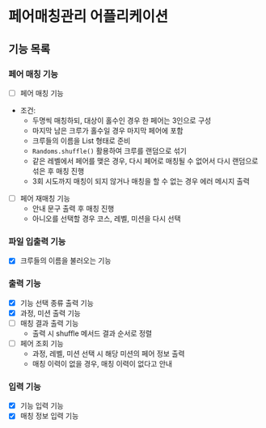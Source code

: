 # 페어매칭관리 어플리케이션 

## 기능 목록

### 페어 매칭 기능
- [ ] 페어 매칭 기능
- 조건:
  - 두명씩 매칭하되, 대상이 홀수인 경우 한 페어는 3인으로 구성
  - 마지막 남은 크루가 홀수일 경우 마지막 페어에 포함
  - 크루들의 이름을 List<String> 형태로 준비
  - `Randoms.shuffle()` 활용하여 크루를 랜덤으로 섞기
  - 같은 레벨에서 페어를 맺은 경우, 다시 페어로 매칭될 수 없어서 다시 랜덤으로 섞은 후 매칭 진행
  - 3회 시도까지 매칭이 되지 않거나 매칭을 할 수 없는 경우 에러 메시지 출력

- [ ] 페어 재매칭 기능
  - 안내 문구 출력 후 매칭 진행
  - 아니오를 선택할 경우 코스, 레벨, 미션을 다시 선택

### 파일 입출력 기능
- [X] 크루들의 이름을 불러오는 기능

### 출력 기능
- [X] 기능 선택 종류 출력 기능
- [X] 과정, 미션 출력 기능
- [ ] 매칭 결과 출력 기능
  - 출력 시 shuffle 메서드 결과 순서로 정렬
- [ ] 페어 조회 기능
  - 과정, 레벨, 미션 선택 시 해당 미션의 페어 정보 출력
  - 매칭 이력이 없을 경우, 매칭 이력이 없다고 안내

### 입력 기능
- [X] 기능 입력 기능
- [X] 매칭 정보 입력 기능
